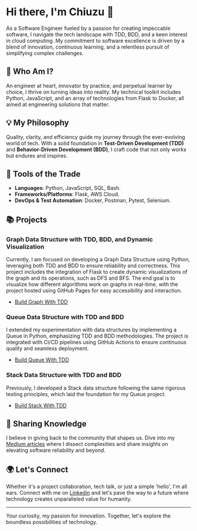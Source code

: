 # Hi there, I'm Chiuzu 👋

As a Software Engineer fueled by a passion for creating impeccable software, I navigate the tech landscape with TDD, BDD, and a keen interest in cloud computing. My commitment to software excellence is driven by a blend of innovation, continuous learning, and a relentless pursuit of simplifying complex challenges.

## 🚀 Who Am I?
An engineer at heart, innovator by practice, and perpetual learner by choice, I thrive on turning ideas into reality. My technical toolkit includes Python, JavaScript, and an array of technologies from Flask to Docker, all aimed at engineering solutions that matter.

## 💡 My Philosophy
Quality, clarity, and efficiency guide my journey through the ever-evolving world of tech. With a solid foundation in **Test-Driven Development (TDD)** and **Behavior-Driven Development (BDD)**, I craft code that not only works but endures and inspires.

## 🔨 Tools of the Trade
- **Languages**: Python, JavaScript, SQL, Bash.
- **Frameworks/Platforms**: Flask, AWS Cloud.
- **DevOps & Test Automation**: Docker, Postman, Pytest, Selenium.

## 📚 Projects

### Graph Data Structure with TDD, BDD, and Dynamic Visualization
Currently, I am focused on developing a Graph Data Structure using Python, leveraging both TDD and BDD to ensure reliability and correctness. This project includes the integration of Flask to create dynamic visualizations of the graph and its operations, such as DFS and BFS. The end goal is to visualize how different algorithms work on graphs in real-time, with the project hosted using GitHub Pages for easy accessibility and interaction.

- [Build Graph With TDD](https://github.com/Chiuzu-Chilumbu/Build_Graph_With_TDD)

### Queue Data Structure with TDD and BDD
I extended my experimentation with data structures by implementing a Queue in Python, emphasizing TDD and BDD methodologies. The project is integrated with CI/CD pipelines using GitHub Actions to ensure continuous quality and seamless deployment.

- [Build Queue With TDD](https://github.com/Chiuzu-Chilumbu/Build_Queue_With_TDD)

### Stack Data Structure with TDD and BDD
Previously, I developed a Stack data structure following the same rigorous testing principles, which laid the foundation for my Queue project.

- [Build Stack With TDD](https://github.com/Chiuzu-Chilumbu/Build_Stack_With_TDD)

## 📖 Sharing Knowledge
I believe in giving back to the community that shapes us. Dive into my [Medium articles](https://medium.com/@chiuzubennychilumbu) where I dissect complexities and share insights on elevating software reliability and beyond.

## 🌍 Let's Connect
Whether it's a project collaboration, tech talk, or just a simple 'hello', I'm all ears. Connect with me on [Linkedin](https://www.linkedin.com/in/chiuzuchilumbu/) and let's pave the way to a future where technology creates unparalleled value for humanity.

---

Your curiosity, my passion for innovation. Together, let's explore the boundless possibilities of technology.
